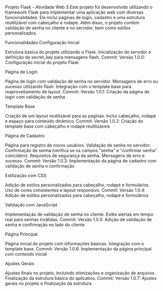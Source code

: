 Projeto Flask - Atividade Web 3
Este projeto foi desenvolvido utilizando o framework Flask para implementar uma aplicação web com diversas funcionalidades. Ele inclui páginas de login, cadastro e uma estrutura reutilizável com cabeçalho e rodapé. Além disso, o projeto contém validação de senha no cliente e no servidor, bem como estilos personalizados.

Funcionalidades
Configuração Inicial

Estrutura básica do projeto utilizando o Flask.
Inicialização do servidor e definição da secret_key para mensagens flash.
Commit: Versão 1.0.0: Configuração inicial do projeto Flask

Página de Login

Página de login com validação de senha no servidor.
Mensagens de erro ou sucesso utilizando flash.
Integração com o template base para reaproveitamento de layout.
Commit: Versão 1.0.1: Criação da página de login com validação de senha

Template Base

Criação de um layout reutilizável para as páginas.
Inclui cabeçalho, rodapé e espaço para conteúdo dinâmico.
Commit: Versão 1.0.2: Criação do template base com cabeçalho e rodapé reutilizáveis

Página de Cadastro

Página para registro de novos usuários.
Validação de senha no servidor:
Confirmação de senha (verifica se os campos "senha" e "confirmar senha" coincidem).
Requisitos de segurança da senha.
Mensagens de erro e sucesso.
Commit: Versão 1.0.3: Implementação da página de cadastro com validação de senha e confirmação

Estilização com CSS

Adição de estilos personalizados para cabeçalho, rodapé e formulários.
Uso de cores consistentes e layout responsivo.
Commit: Versão 1.0.4: Adição de estilos personalizados para cabeçalho, rodapé e formulários

Validação com JavaScript

Implementação de validação de senha no cliente.
Exibe alertas em tempo real para senhas inválidas.
Commit: Versão 1.0.5: Adição de validação de senha e confirmação no lado do cliente

Página Principal

Página inicial do projeto com informações básicas.
Integração com o template base.
Commit: Versão 1.0.6: Implementação da página principal com conteúdo inicial

Ajustes Gerais

Ajustes finais no projeto, incluindo otimizações e organização de arquivos.
Finalização da estrutura básica do aplicativo.
Commit: Versão 1.0.7: Ajustes gerais no projeto e finalização da estrutura